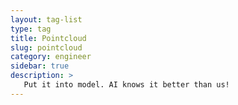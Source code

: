 ```yaml
---
layout: tag-list
type: tag
title: Pointcloud
slug: pointcloud
category: engineer
sidebar: true
description: >
   Put it into model. AI knows it better than us! 
---
```

